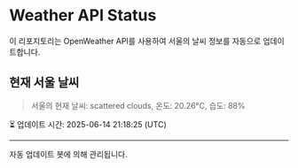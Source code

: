 
# Weather API Status

이 리포지토리는 OpenWeather API를 사용하여 서울의 날씨 정보를 자동으로 업데이트합니다.

## 현재 서울 날씨
> 서울의 현재 날씨: scattered clouds, 온도: 20.26°C, 습도: 88%

⏳ 업데이트 시간: 2025-06-14 21:18:25 (UTC)

---
자동 업데이트 봇에 의해 관리됩니다.
